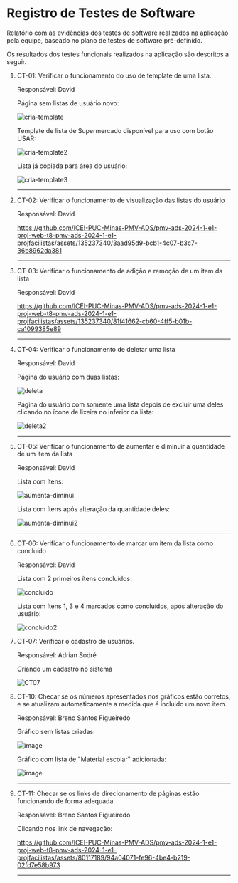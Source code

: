 # Registro de Testes de Software

Relatório com as evidências dos testes de software realizados na aplicação pela equipe, baseado no plano de testes de software pré-definido.

Os resultados dos testes funcionais realizados na aplicação são descritos a seguir.
<ol>
  <li> CT-01: Verificar o funcionamento do uso de template de uma lista.

  Responsável: David

  <p>Página sem listas de usuário novo:</p>
  
![cria-template](https://github.com/ICEI-PUC-Minas-PMV-ADS/pmv-ads-2024-1-e1-proj-web-t8-pmv-ads-2024-1-e1-projfacilistas/assets/135237340/729bd4fe-c297-4f8c-a03c-0d3c461cc50e)

  <p>Template de lista de Supermercado disponível para uso com botão USAR:</p>
  
  ![cria-template2](https://github.com/ICEI-PUC-Minas-PMV-ADS/pmv-ads-2024-1-e1-proj-web-t8-pmv-ads-2024-1-e1-projfacilistas/assets/135237340/afdcb43e-1178-49e7-a21a-22404acd8285)

  <p>Lista já copiada para área do usuário:</p>
  
  ![cria-template3](https://github.com/ICEI-PUC-Minas-PMV-ADS/pmv-ads-2024-1-e1-proj-web-t8-pmv-ads-2024-1-e1-projfacilistas/assets/135237340/1885ddc3-7cf0-4c96-a75d-90dff7b35894)

  </li>
  <hr>
  
  <li> CT-02: Verificar o funcionamento de visualização das listas do usuário

  Responsável: David

https://github.com/ICEI-PUC-Minas-PMV-ADS/pmv-ads-2024-1-e1-proj-web-t8-pmv-ads-2024-1-e1-projfacilistas/assets/135237340/3aad95d9-bcb1-4c07-b3c7-36b8962da381
  
  </li>

  <hr>
  
  <li> CT-03: Verificar o funcionamento de adição e remoção de um item da lista 

  Responsável: David


https://github.com/ICEI-PUC-Minas-PMV-ADS/pmv-ads-2024-1-e1-proj-web-t8-pmv-ads-2024-1-e1-projfacilistas/assets/135237340/81f41662-cb60-4ff5-b01b-ca1099385e89

  
  </li>

  <hr>
  
  <li> CT-04: Verificar o funcionamento de deletar uma lista

  Responsável: David

<p>Página do usuário com duas listas:</p>

![deleta](https://github.com/ICEI-PUC-Minas-PMV-ADS/pmv-ads-2024-1-e1-proj-web-t8-pmv-ads-2024-1-e1-projfacilistas/assets/135237340/08ccbf5e-a195-48f2-8614-6daba4bfe7e6)

<p>Página do usuário com somente uma lista depois de excluir uma deles clicando no ícone de lixeira no inferior da lista:</p>

![deleta2](https://github.com/ICEI-PUC-Minas-PMV-ADS/pmv-ads-2024-1-e1-proj-web-t8-pmv-ads-2024-1-e1-projfacilistas/assets/135237340/59d54195-a3ed-46c8-9c4f-82995606b89a)
  
  </li>

  <hr>
  
  <li> CT-05: Verificar o funcionamento de aumentar e diminuir a quantidade de um item da lista 

  Responsável: David
  <p>Lista com ítens:</p>
  
![aumenta-diminui](https://github.com/ICEI-PUC-Minas-PMV-ADS/pmv-ads-2024-1-e1-proj-web-t8-pmv-ads-2024-1-e1-projfacilistas/assets/135237340/aa6b29ff-ec7b-4997-9bb5-61c211f51836)

<p>Lista com ítens após alteração da quantidade deles:</p>

![aumenta-diminui2](https://github.com/ICEI-PUC-Minas-PMV-ADS/pmv-ads-2024-1-e1-proj-web-t8-pmv-ads-2024-1-e1-projfacilistas/assets/135237340/8301e9e2-593f-4b65-adbb-80721da161ae)

  </li>

  <hr>
  
  <li> CT-06: Verificar o funcionamento de marcar um item da lista como concluído 

  Responsável: David

<p>Lista com 2 primeiros ítens concluídos:</p>

![concluido](https://github.com/ICEI-PUC-Minas-PMV-ADS/pmv-ads-2024-1-e1-proj-web-t8-pmv-ads-2024-1-e1-projfacilistas/assets/135237340/ac963fc1-88b3-4398-9d7d-7c5af492852f)

<p>Lista com ítens 1, 3 e 4 marcados como concluídos, após alteração do usuário:</p>

  ![concluido2](https://github.com/ICEI-PUC-Minas-PMV-ADS/pmv-ads-2024-1-e1-proj-web-t8-pmv-ads-2024-1-e1-projfacilistas/assets/135237340/d3b2e9a9-60ac-4bd4-9e5b-bb37621d9a46)
  </li>

<li> CT-07: Verificar o cadastro de usuários. 

  Responsável: Adrian Sodré

  <p>Criando um cadastro no sistema</p>

  ![CT07]()

<li> CT-10: Checar se os números apresentados nos gráficos estão corretos, e se atualizam automaticamente a medida que é incluido um novo item.

  Responsável: Breno Santos Figueiredo

  <p>Gráfico sem listas criadas:</p>
  
  ![image](https://github.com/ICEI-PUC-Minas-PMV-ADS/pmv-ads-2024-1-e1-proj-web-t8-pmv-ads-2024-1-e1-projfacilistas/assets/80117189/8f291570-c952-4a31-8e3c-e759b32e838b)

  <p>Gráfico com lista de "Material escolar" adicionada:</p>
  
  ![image](https://github.com/ICEI-PUC-Minas-PMV-ADS/pmv-ads-2024-1-e1-proj-web-t8-pmv-ads-2024-1-e1-projfacilistas/assets/80117189/598a5d60-6b87-4a17-a37a-ead40ee34fc1)

  </li>
  <hr>

  <li> CT-11: Checar se os links de direcionamento de páginas estão funcionando de forma adequada.

  Responsável: Breno Santos Figueiredo

  <p>Clicando nos link de navegação:</p>
  
  https://github.com/ICEI-PUC-Minas-PMV-ADS/pmv-ads-2024-1-e1-proj-web-t8-pmv-ads-2024-1-e1-projfacilistas/assets/80117189/94a04071-fe96-4be4-b219-02fd7e58b973

  </li>
  <hr>
</ol>
